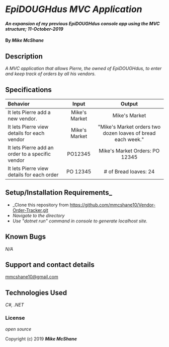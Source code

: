 # _EpiDOUGHdus MVC Application_

#### _An expansion of my previous EpiDOUGHdus console app using the MVC structure; 11-October-2019_

#### By _**Mike McShane**_

## Description

_A MVC application that allows Pierre, the owned of EpiDOUGHdus, to enter and keep track of orders by all his vendors._

## Specifications

| Behavior | Input | Output|
|:------|:---------:|:------:|
| It lets Pierre add a new vendor. | Mike's Market | Mike's Market |
| It lets Pierre view details for each vendor | Mike's Market | "Mike's Market orders two dozen loaves of bread each week." |
| It lets Pierre add an order to a specific vendor | PO12345 | Mike's Market Orders: PO 12345 |
| It lets Pierre view details for each order |PO 12345 | # of Bread loaves: 24 |

## Setup/Installation Requirements_

* _Clone this repository from https://github.com/mmcshane10/Vendor-Order-Tracker.git
* _Navigate to the directory_
* _Use "dotnet run" command in console to generate localhost site._

## Known Bugs

_N/A_

## Support and contact details

mmcshane10@gmail.com

## Technologies Used

_C#, .NET_

### License

*open source*

Copyright (c) 2019 **_Mike McShane_**